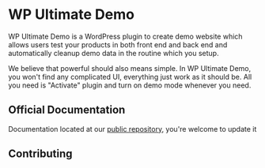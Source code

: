 # WP Ultimate Demo
WP Ultimate Demo is a WordPress plugin to create demo website which allows users test your products in both front end and back end 
and automatically cleanup demo data in the routine which you setup. 

We believe that powerful should also means simple. In WP Ultimate Demo, you won't find any complicated UI, everything just work as it should be.
All you need is "Activate" plugin and turn on demo mode whenever you need.

## Official Documentation
Documentation located at our [public repository](https://github.com/tanng/wp-ultimate-demo-docs), you're welcome to update it

## Contributing
